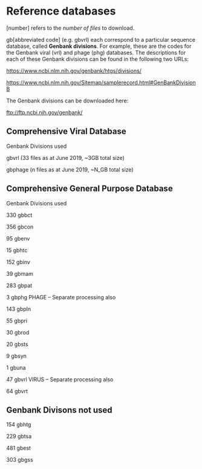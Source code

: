 # Reference databases #
 [number] refers to the *number of files* to download. 
 
 gb[abbreviated code] (e.g. gbvrl) each correspond to a particular sequence database, called **Genbank divisions**. For example, these are the codes for the Genbank viral (vrl) and phage (phg) databases. The descriptions for each of these Genbank divisions can be found in the following two URLs: 

https://www.ncbi.nlm.nih.gov/genbank/htgs/divisions/

https://www.ncbi.nlm.nih.gov/Sitemap/samplerecord.html#GenBankDivisionB

The Genbank divisions can be downloaded here:

ftp://ftp.ncbi.nih.gov/genbank/

## Comprehensive Viral Database ##

Genbank Divisions used

gbvrl (33 files as at June 2019, ~3GB total size)

gbphage (n files as at June 2019, ~N_GB total size)

## Comprehensive General Purpose Database ##

Genbank Divisions used

330 gbbct 

356 gbcon 

95 gbenv 

15 gbhtc 

152 gbinv 

39 gbmam 

283 gbpat

3 gbphg PHAGE – Separate processing also 

143 gbpln

55 gbpri

30 gbrod

20 gbsts

9 gbsyn

1 gbuna

47 gbvrl VIRUS – Separate processing also 

64 gbvrt

## Genbank Divisons not used ##

154 gbhtg 

229 gbtsa 

481 gbest 

303 gbgss
 
